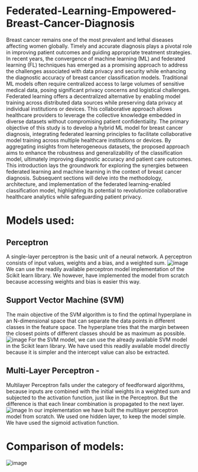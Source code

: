 # Federated-Learning-Empowered-Breast-Cancer-Diagnosis

Breast cancer remains one of the most prevalent and lethal diseases affecting women globally. Timely and accurate diagnosis plays a pivotal role in improving patient outcomes and guiding appropriate treatment strategies. In recent years, the convergence of machine learning (ML) and federated learning (FL) techniques has emerged as a promising approach to address the challenges associated with data privacy and security while enhancing the diagnostic accuracy of breast cancer classification models.
Traditional ML models often require centralized access to large volumes of sensitive medical data, posing significant privacy concerns and logistical challenges. Federated learning offers a decentralized alternative by enabling model training across distributed data sources while preserving data privacy at individual institutions or devices. This collaborative approach allows healthcare providers to leverage the collective knowledge embedded in diverse datasets without compromising patient confidentiality.
The primary objective of this study is to develop a hybrid ML model for breast cancer diagnosis, integrating federated learning principles to facilitate collaborative model training across multiple healthcare institutions or devices. By aggregating insights from heterogeneous datasets, the proposed approach aims to enhance the robustness and generalizability of the classification model, ultimately improving diagnostic accuracy and patient care outcomes.
This introduction lays the groundwork for exploring the synergies between federated learning and machine learning in the context of breast cancer diagnosis. Subsequent sections will delve into the methodology, architecture, and implementation of the federated learning-enabled classification model, highlighting its potential to revolutionize collaborative healthcare analytics while safeguarding patient privacy.

# Models used:

## Perceptron 
A single-layer perceptron is the basic unit of a neural network. A perceptron consists of input values, weights and a bias, and a weighted sum.
![image](https://github.com/gap10/Federated-Learning/assets/61880360/c0ff914c-7c1a-4d6b-b2c7-ca5d25c44adb)
We can use the readily available perceptron model implementation of the Scikit learn library. We however, have implemented the model from scratch because accessing weights and bias is easier this way.

## Support Vector Machine (SVM)  
The main objective of the SVM algorithm is to find the optimal hyperplane in an N-dimensional space that can separate the data points in different classes in the feature space. The hyperplane tries that the margin between the closest points of different classes should be as maximum as possible.
![image](https://github.com/gap10/Federated-Learning/assets/61880360/14458c19-7649-4298-a77b-f38ceb0ea10f)
For the SVM model, we can use the already available SVM model in the Scikit learn library. We have used this readily available model directly because it is simpler and the intercept value can also be extracted.

## Multi-Layer Perceptron - 
Multilayer Perceptron falls under the category of feedforward algorithms, because inputs are combined with the initial weights in a weighted sum and subjected to the activation function, just like in the Perceptron. But the difference is that each linear combination is propagated to the next layer.
![image](https://github.com/gap10/Federated-Learning/assets/61880360/5dfe4865-e037-4d00-91c6-a1c3084ddb6b)
In our implementation we have built the multilayer perceptron model from scratch. We used one hidden layer, to keep the model simple. We have used the sigmoid activation function. 

# Comparison of models:
![image](https://github.com/gap10/Federated-Learning/assets/61880360/ecebdc28-f032-492b-8a98-47c144506fc1)
